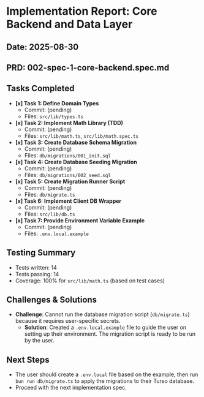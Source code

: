 # Implementation Report: Core Backend and Data Layer
## Date: 2025-08-30
## PRD: 002-spec-1-core-backend.spec.md

## Tasks Completed

- **[x] Task 1: Define Domain Types**
  - Commit: (pending)
  - Files: `src/lib/types.ts`
- **[x] Task 2: Implement Math Library (TDD)**
  - Commit: (pending)
  - Files: `src/lib/math.ts`, `src/lib/math.spec.ts`
- **[x] Task 3: Create Database Schema Migration**
  - Commit: (pending)
  - Files: `db/migrations/001_init.sql`
- **[x] Task 4: Create Database Seeding Migration**
  - Commit: (pending)
  - Files: `db/migrations/002_seed.sql`
- **[x] Task 5: Create Migration Runner Script**
  - Commit: (pending)
  - Files: `db/migrate.ts`
- **[x] Task 6: Implement Client DB Wrapper**
  - Commit: (pending)
  - Files: `src/lib/db.ts`
- **[x] Task 7: Provide Environment Variable Example**
  - Commit: (pending)
  - Files: `.env.local.example`

## Testing Summary

- Tests written: 14
- Tests passing: 14
- Coverage: 100% for `src/lib/math.ts` (based on test cases)

## Challenges & Solutions
- **Challenge**: Cannot run the database migration script (`db/migrate.ts`) because it requires user-specific secrets.
  - **Solution**: Created a `.env.local.example` file to guide the user on setting up their environment. The migration script is ready to be run by the user.

## Next Steps
- The user should create a `.env.local` file based on the example, then run `bun run db/migrate.ts` to apply the migrations to their Turso database.
- Proceed with the next implementation spec.